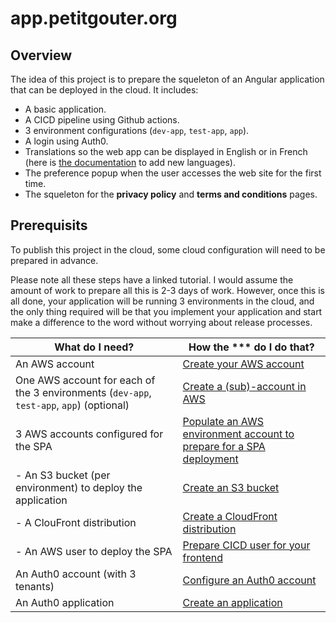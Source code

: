 # app.petitgouter.org

## Overview

The idea of this project is to prepare the squeleton of an Angular application 
that can be deployed in the cloud. It includes:
- A basic application.
- A CICD pipeline using Github actions.
- 3 environment configurations (`dev-app`, `test-app`, `app`).
- A login using Auth0.
- Translations so the web app can be displayed in English or in French 
(here is [the documentation](./docs/ADD_A_NEW_LANGUAGE.md) to add new languages).
- The preference popup when the user accesses the web site for the first time.
- The squeleton for the **privacy policy** and **terms and conditions** pages.

## Prerequisits

To publish this project in the cloud, some cloud configuration will need to be prepared in advance.

Please note all these steps have a linked tutorial. I would assume the amount of work to prepare all this is 2-3 days of work. However, once this is all done, your application will be running 3 environments in the cloud, and the only thing required will be that you implement your
application and start make a difference to the word without worrying about release processes.

| What do I need? | How the *** do I do that? |
|-----------------|---------------------------|
| An AWS account  | [Create your AWS account](https://github.com/rfrad/tutorials/wiki/Create-your-AWS-account) |
| One AWS account for each of the 3 environments (`dev-app`, `test-app`, `app`) (optional) | [Create a (sub)-account in AWS](https://github.com/rfrad/tutorials/wiki/Create-a-(sub)-account-in-AWS) |
| 3 AWS accounts configured for the SPA | [Populate an AWS environment account to prepare for a SPA deployment](https://github.com/rfrad/tutorials/wiki/Populate-an-AWS-environment-account-to-prepare-for-a-SPA-deployment) |
| - An S3 bucket (per environment) to deploy the application | [Create an S3 bucket](https://github.com/rfrad/tutorials/wiki/Populate-an-AWS-environment-account-to-prepare-for-a-SPA-deployment#create-an-s3-bucket) |
| - A ClouFront distribution | [Create a CloudFront distribution](https://github.com/rfrad/tutorials/wiki/Populate-an-AWS-environment-account-to-prepare-for-a-SPA-deployment#create-a-cloudfront-distribution) |
| - An AWS user to deploy the SPA | [Prepare CICD user for your frontend](https://github.com/rfrad/tutorials/wiki/Populate-an-AWS-environment-account-to-prepare-for-a-SPA-deployment#prepare-cicd-user-for-your-frontend) |
| An Auth0 account (with 3 tenants) | [Configure an Auth0 account](https://github.com/rfrad/tutorials/wiki/Prepare-Auth0-for-a-SPA#create-new-tenant) |
| An Auth0 application | [Create an application](https://github.com/rfrad/tutorials/wiki/Prepare-Auth0-for-a-SPA#create-an-application) |

